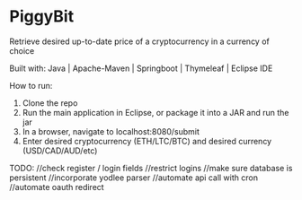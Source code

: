 # PiggyBit 
Retrieve desired up-to-date price of a cryptocurrency in a currency of choice

Built with:
Java | Apache-Maven | Springboot | Thymeleaf | Eclipse IDE

How to run:
1. Clone the repo
2. Run the main application in Eclipse, or package it into a JAR and run the jar
3. In a browser, navigate to localhost:8080/submit
4. Enter desired cryptocurrency (ETH/LTC/BTC) and desired currency (USD/CAD/AUD/etc)

TODO:
	//check register / login fields 
	//restrict logins
	//make sure database is persistent
	//incorporate yodlee parser
	//automate api call with cron
	//automate oauth redirect